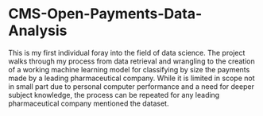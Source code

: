 # CMS-Open-Payments-Data-Analysis

This is my first individual foray into the field of data science.
The project walks through my process from data retrieval and wrangling to the creation of a working machine learning model for classifying by size the payments made by a leading pharmaceutical company.
While it is limited in scope not in small part due to personal computer performance and a need for deeper subject knowledge,
the process can be repeated for any leading pharmaceutical company mentioned the dataset.
